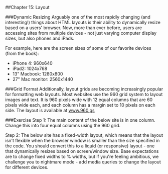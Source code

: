 ##Chapter 15: Layout

###Dynamic Resizing
Arguably one of the most rapidly changing (and interesting!) things about HTML layouts is their ability to dynamically resize based on a users' browser. Now, more than ever before, users are accessing sites from multiple devices - not just varying computer display sizes, but also phones and iPads. 

For example, here are the screen sizes of some of our favorite devices (from the book):
<ul>
<li>iPhone 4: 960x640</li>
<li>iPad2: 1024x768</li>
<li>13" Macbook: 1280x800</li>
<li>27" Mac monitor: 2560x1440</li>
</ul>

###Grid Format
Additionally, layout grids are becoming increasingly popular for formatting web layouts. Most websites use the 960 grid system to layout images and text.  It is 960 pixels wide with 12 equal columns that are 60 pixels wide each, and each column has a margin set to 10 pixels on each side.  The layout is available at www.960.gs


###Exercise
Step 1: 
The main content of the below site is in one column. Change this into four equal columns using the 960 grid.

Step 2:
The below site has a fixed-width layout, which means that the layout isn't flexible when the browser window is smaller than the size specified in the code. You should convert this to a liquid (or responsive) layout - one that dynamically resizes based on screen/window size. Base expectations are to change fixed widths to % widths, but if you're feeling ambitious, we challenge you to nightmare mode - add media queries to change the layout for different devices.
